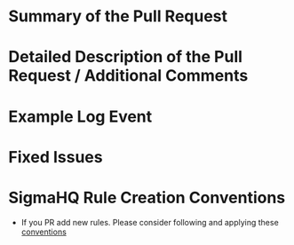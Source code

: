 # Summary of the Pull Request

<!--
A short summary of your pull request
-->

# Detailed Description of the Pull Request / Additional Comments

<!--
A detailed description of the pull request and any additional comments or context
-->

# Example Log Event

<!--
Fill this in case of false positive fixes
-->

# Fixed Issues

<!--
Link the fixed issues here, in case your commit fixes issues with rules or code
-->

# SigmaHQ Rule Creation Conventions

- If you PR add new rules. Please consider following and applying these [conventions](https://github.com/SigmaHQ/sigma-specification/blob/main/sigmahq/sigmahq_conventions.md)
